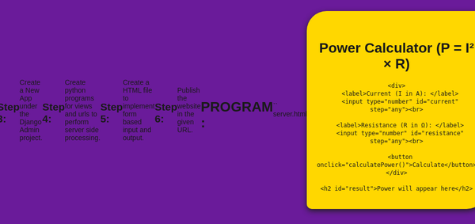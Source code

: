 # Ex.05 Design a Website for Server Side Processing
# Date:03.10.2025
# AIM:
To design a website to calculate the power of a lamp filament in an incandescent bulb in the server side.

# FORMULA:
P = I2R
P --> Power (in watts)
 I --> Intensity
 R --> Resistance

# DESIGN STEPS:
## Step 1:
Clone the repository from GitHub.

## Step 2:
Create Django Admin project.

## Step 3:
Create a New App under the Django Admin project.

## Step 4:
Create python programs for views and urls to perform server side processing.

## Step 5:
Create a HTML file to implement form based input and output.

## Step 6:
Publish the website in the given URL.

# PROGRAM :
``
server.html

<!DOCTYPE html>
<html lang="en">
<head>
  <meta charset="UTF-8">
  <meta name="viewport" content="width=device-width, initial-scale=1.0">
  <title>Power Calculator</title>
  <style>
    html, body {
      height: 100%;
      margin: 0;
      display: flex;
      justify-content: center; /* horizontal center */
      align-items: center;     /* vertical center */
      font-family: Arial, sans-serif;
      background-color: #6a1b9a;
    }
    .container {
      text-align: center;
      padding: 20px;
      border-radius: 12px;
      background-color: #ffd700;
      box-shadow: 0 4px 12px #212121;
      border-radius:40px 10px 40px 10px;
    }
    input {
      padding: 6px;
      margin: 6px 0;
      width: 120px;
    }
    button {
      padding: 8px 16px;
      margin-top: 10px;
      cursor: pointer;
    }
  </style>
</head>
<body>

  <div class="container">
    <h1>Power Calculator (P = I² × R)</h1>

    <div>
      <label>Current (I in A): </label>
      <input type="number" id="current" step="any"><br>

      <label>Resistance (R in Ω): </label>
      <input type="number" id="resistance" step="any"><br>

      <button onclick="calculatePower()">Calculate</button>
    </div>

    <h2 id="result">Power will appear here</h2>
  </div>

  <script>
    function calculatePower() {
      let I = parseFloat(document.getElementById("current").value);
      let R = parseFloat(document.getElementById("resistance").value);

      if (!isNaN(I) && !isNaN(R)) {
        let P = I * I * R;
        document.getElementById("result").innerText = "Power = " + P + " Watts";
      } else {
        document.getElementById("result").innerText = "Please enter both values!";
      }
    }
  </script>

</body>
</html>

views.py

from django.shortcuts import render 
def calculate_power(request):

    if request.method == "POST":
        Intensity = float(request.POST.get("Intensity"))
        Resistance = float(request.POST.get("Resistance"))
        Power = ((Intensity)**2 ) * Resistance 
        print(f"Intensity: {Intensity} I, Resistance: {Resistance} R, Power: {Power}")
    return render(request,'serverapp/server.html')

    urls.py

    from django.contrib import admin
from django.urls import path
from serverapp import views

urlpatterns = [
    path('admin/', admin.site.urls),
    path('', views.calculate_power, name='calculate_power'),
]

``

# SERVER SIDE PROCESSING:
![alt text](<Screenshot (20).png>)

# HOMEPAGE:
![alt text](<Screenshot (19).png>)

# RESULT:
The program for performing server side processing is completed successfully.
